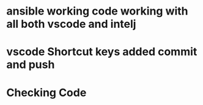 # ansible working code working with all both vscode and intelj
# vscode Shortcut keys added commit and push
# Checking Code